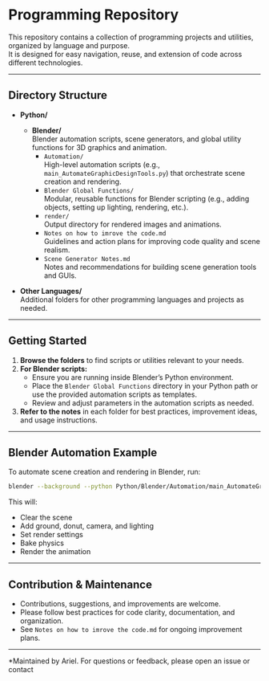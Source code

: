 # Programming Repository

This repository contains a collection of programming projects and utilities, organized by language and purpose.  
It is designed for easy navigation, reuse, and extension of code across different technologies.

---

## Directory Structure

- **Python/**
  - **Blender/**  
    Blender automation scripts, scene generators, and global utility functions for 3D graphics and animation.
    - `Automation/`  
      High-level automation scripts (e.g., `main_AutomateGraphicDesignTools.py`) that orchestrate scene creation and rendering.
    - `Blender Global Functions/`  
      Modular, reusable functions for Blender scripting (e.g., adding objects, setting up lighting, rendering, etc.).
    - `render/`  
      Output directory for rendered images and animations.
    - `Notes on how to imrove the code.md`  
      Guidelines and action plans for improving code quality and scene realism.
    - `Scene Generator Notes.md`  
      Notes and recommendations for building scene generation tools and GUIs.

- **Other Languages/**  
  Additional folders for other programming languages and projects as needed.

---

## Getting Started

1. **Browse the folders** to find scripts or utilities relevant to your needs.
2. **For Blender scripts:**
   - Ensure you are running inside Blender’s Python environment.
   - Place the `Blender Global Functions` directory in your Python path or use the provided automation scripts as templates.
   - Review and adjust parameters in the automation scripts as needed.
3. **Refer to the notes** in each folder for best practices, improvement ideas, and usage instructions.

---

## Blender Automation Example

To automate scene creation and rendering in Blender, run:

```bash
blender --background --python Python/Blender/Automation/main_AutomateGraphicDesignTools.py
```

This will:
- Clear the scene
- Add ground, donut, camera, and lighting
- Set render settings
- Bake physics
- Render the animation

---

## Contribution & Maintenance

- Contributions, suggestions, and improvements are welcome.
- Please follow best practices for code clarity, documentation, and organization.
- See `Notes on how to imrove the code.md` for ongoing improvement plans.

---

*Maintained by Ariel. For questions or feedback, please open an issue or contact
